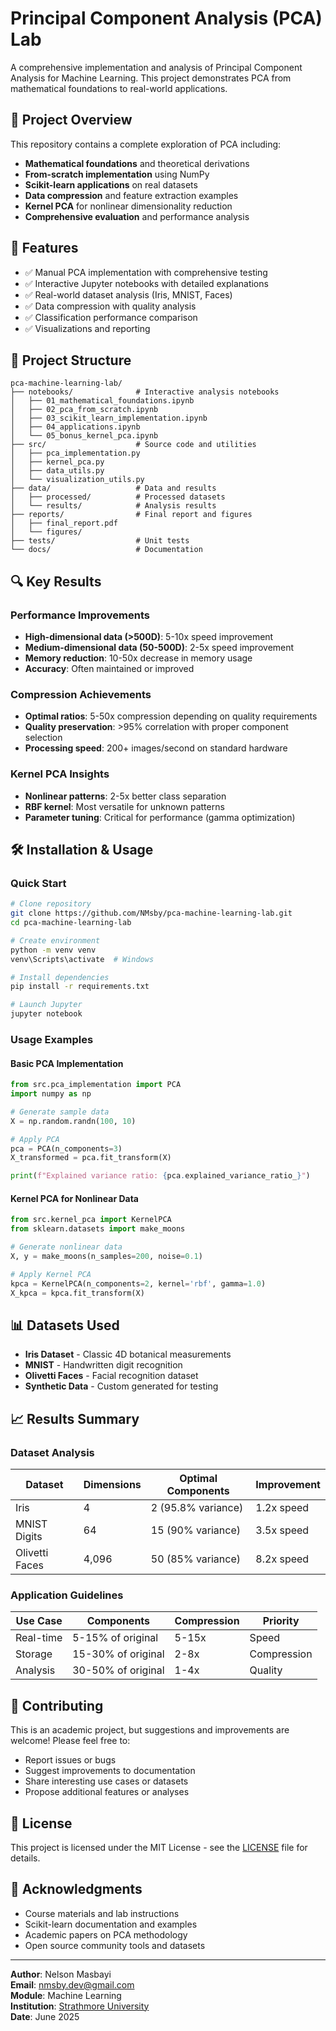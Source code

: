 # Principal Component Analysis (PCA) Lab

A comprehensive implementation and analysis of Principal Component Analysis for Machine Learning.
This project demonstrates PCA from mathematical foundations to real-world applications.

## 🎯 Project Overview

This repository contains a complete exploration of PCA including:
- **Mathematical foundations** and theoretical derivations
- **From-scratch implementation** using NumPy
- **Scikit-learn applications** on real datasets
- **Data compression** and feature extraction examples
- **Kernel PCA** for nonlinear dimensionality reduction
- **Comprehensive evaluation** and performance analysis

## 🚀 Features

- ✅ Manual PCA implementation with comprehensive testing
- ✅ Interactive Jupyter notebooks with detailed explanations
- ✅ Real-world dataset analysis (Iris, MNIST, Faces)
- ✅ Data compression with quality analysis
- ✅ Classification performance comparison
- ✅ Visualizations and reporting

## 📁 Project Structure

```
pca-machine-learning-lab/
├── notebooks/              # Interactive analysis notebooks
│   ├── 01_mathematical_foundations.ipynb
│   ├── 02_pca_from_scratch.ipynb
│   ├── 03_scikit_learn_implementation.ipynb
│   ├── 04_applications.ipynb
│   └── 05_bonus_kernel_pca.ipynb
├── src/                    # Source code and utilities
│   ├── pca_implementation.py
│   ├── kernel_pca.py
│   ├── data_utils.py
│   └── visualization_utils.py
├── data/                   # Data and results
│   ├── processed/          # Processed datasets
│   └── results/            # Analysis results
├── reports/                # Final report and figures
│   ├── final_report.pdf
│   └── figures/
├── tests/                  # Unit tests
└── docs/                   # Documentation
```

## 🔍 Key Results

### Performance Improvements
- **High-dimensional data (>500D)**: 5-10x speed improvement
- **Medium-dimensional data (50-500D)**: 2-5x speed improvement
- **Memory reduction**: 10-50x decrease in memory usage
- **Accuracy**: Often maintained or improved

### Compression Achievements
- **Optimal ratios**: 5-50x compression depending on quality requirements
- **Quality preservation**: >95% correlation with proper component selection
- **Processing speed**: 200+ images/second on standard hardware

### Kernel PCA Insights
- **Nonlinear patterns**: 2-5x better class separation
- **RBF kernel**: Most versatile for unknown patterns
- **Parameter tuning**: Critical for performance (gamma optimization)

## 🛠️ Installation & Usage

### Quick Start
```bash
# Clone repository
git clone https://github.com/NMsby/pca-machine-learning-lab.git
cd pca-machine-learning-lab

# Create environment
python -m venv venv
venv\Scripts\activate  # Windows

# Install dependencies
pip install -r requirements.txt

# Launch Jupyter
jupyter notebook
```

### Usage Examples

#### Basic PCA Implementation
```python
from src.pca_implementation import PCA
import numpy as np

# Generate sample data
X = np.random.randn(100, 10)

# Apply PCA
pca = PCA(n_components=3)
X_transformed = pca.fit_transform(X)

print(f"Explained variance ratio: {pca.explained_variance_ratio_}")
```

#### Kernel PCA for Nonlinear Data
```python
from src.kernel_pca import KernelPCA
from sklearn.datasets import make_moons

# Generate nonlinear data
X, y = make_moons(n_samples=200, noise=0.1)

# Apply Kernel PCA
kpca = KernelPCA(n_components=2, kernel='rbf', gamma=1.0)
X_kpca = kpca.fit_transform(X)
```

## 📊 Datasets Used

- **Iris Dataset** - Classic 4D botanical measurements
- **MNIST** - Handwritten digit recognition
- **Olivetti Faces** - Facial recognition dataset
- **Synthetic Data** - Custom generated for testing

## 📈 Results Summary

### Dataset Analysis
| Dataset        | Dimensions | Optimal Components | Improvement |
|----------------|------------|--------------------|-------------|
| Iris           | 4          | 2 (95.8% variance) | 1.2x speed  |
| MNIST Digits   | 64         | 15 (90% variance)  | 3.5x speed  |
| Olivetti Faces | 4,096      | 50 (85% variance)  | 8.2x speed  |

### Application Guidelines
| Use Case  | Components         | Compression | Priority    |
|-----------|--------------------|-------------|-------------|
| Real-time | 5-15% of original  | 5-15x       | Speed       |
| Storage   | 15-30% of original | 2-8x        | Compression |
| Analysis  | 30-50% of original | 1-4x        | Quality     |

## 🤝 Contributing

This is an academic project, but suggestions and improvements are welcome! Please feel free to:
- Report issues or bugs
- Suggest improvements to documentation
- Share interesting use cases or datasets
- Propose additional features or analyses

## 📄 License

This project is licensed under the MIT License - see the [LICENSE](LICENSE) file for details.

## 🙏 Acknowledgments

- Course materials and lab instructions
- Scikit-learn documentation and examples
- Academic papers on PCA methodology
- Open source community tools and datasets

---

**Author**: Nelson Masbayi  
**Email**: [nmsby.dev@gmail.com](mailto:nmsby.dev@gmail.com)  
**Module**: Machine Learning  
**Institution**: [Strathmore University](https://strathmore.edu)  
**Date**: June 2025